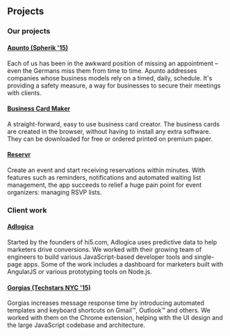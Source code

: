 ## Projects

### Our projects

<h4>
  <a href="http://spherikaccelerator.com/blog/spherik-startup-intro-apunto/" target="_blank">
    Apunto (Spherik '15)
  </a>
</h4>

Each of us has been in the awkward position of missing an appointment – even the Germans miss them from time to time. Apunto addresses companies whose business models rely on a timed, daily, schedule. It's providing a safety measure, a way for businesses to secure their meetings with clients.


<h4>
  <a href="https://www.bizcardmaker.com/" target="_blank">
    Business Card Maker
  </a>
</h4>

A straight-forward, easy to use business card creator. The business cards are created in the browser, without having to install any extra software. They can be downloaded for free or ordered printed on premium paper.


<h4>
  <a href="http://www.reservr.net/" target="_blank">
    Reservr
  </a>
</h4>

Create an event and start receiving reservations within minutes. With features such as reminders, notifications and automated waiting list management, the app succeeds to relief a huge pain point for event organizers: managing RSVP lists.


### Client work

<h4>
  <a href="http://adlogica.com/" target="_blank">
    Adlogica
  </a>
</h4>

Started by the founders of hi5.com, Adlogica uses predictive data to help marketers drive conversions. We worked with their growing team of engineers to build various JavaScript-based developer tools and single-page apps. Some of the work includes a dashboard for marketers built with AngularJS or various prototyping tools on Node.js.


<h4>
  <a href="https://gorgias.io/" target="_blank">
    Gorgias (Techstars NYC '15)
  </a>
</h4>

Gorgias increases message response time by introducing automated templates and keyboard shortcuts on Gmail™, Outlook™ and others. We worked with them on the Chrome extension, helping with the UI design and the large JavaScript codebase and architecture.

